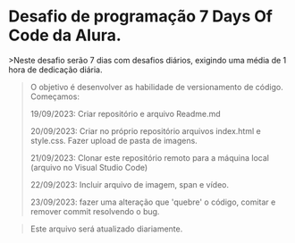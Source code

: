 <h1>Desafio de programação 7 Days Of Code da Alura.</h1>
>Neste desafio serão 7 dias com desafios diários, exigindo uma média de 1 hora de dedicação diária.

>O objetivo é desenvolver as habilidade de versionamento de código.
>Começamos:
>
>19/09/2023: Criar repositório e arquivo Readme.md
>
>20/09/2023: Criar no próprio repositório arquivos index.html e style.css. Fazer upload de pasta de imagens.
>
>21/09/2023: Clonar este repositório remoto para a máquina local (arquivo no Visual Studio Code)
>
>22/09/2023: Incluir arquivo de imagem, span e vídeo.
>
>23/09/2023: fazer uma alteração que 'quebre' o código, comitar e remover commit resolvendo o bug.

>Este arquivo será atualizado diariamente.
